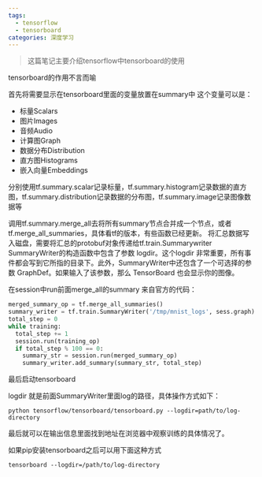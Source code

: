 ```yaml
---
tags: 
  - tensorflow
  - tensorboard
categories: 深度学习
---
```



> 这篇笔记主要介绍tensorflow中tensorboard的使用


tensorboard的作用不言而喻

首先将需要显示在tensorboard里面的变量放置在summary中
这个变量可以是：

* 标量Scalars
* 图片Images
* 音频Audio
* 计算图Graph
* 数据分布Distribution
* 直方图Histograms
* 嵌入向量Embeddings

分别使用tf.summary.scalar记录标量，tf.summary.histogram记录数据的直方图，tf.summary.distribution记录数据的分布图，tf.summary.image记录图像数据等

调用tf.summary.merge_all去将所有summary节点合并成一个节点，或者tf.merge_all_summaries，具体看tf的版本，有些函数已经更新。
将汇总数据写入磁盘，需要将汇总的protobuf对象传递给tf.train.Summarywriter
SummaryWriter的构造函数中包含了参数 logdir。这个logdir 非常重要，所有事件都会写到它所指的目录下。此外，SummaryWriter中还包含了一个可选择的参数 GraphDef。如果输入了该参数，那么 TensorBoard 也会显示你的图像。

在session中run前面merge_all的summary
来自官方的代码：

```python
merged_summary_op = tf.merge_all_summaries()
summary_writer = tf.train.SummaryWriter('/tmp/mnist_logs', sess.graph)
total_step = 0
while training:
  total_step += 1
  session.run(training_op)
  if total_step % 100 == 0:
    summary_str = session.run(merged_summary_op)
    summary_writer.add_summary(summary_str, total_step)
```

最后启动tensorboard

logdir 就是前面SummaryWriter里面log的路径，具体操作方式如下：

```python tensorflow/tensorboard/tensorboard.py --logdir=path/to/log-directory```

最后就可以在输出信息里面找到地址在浏览器中观察训练的具体情况了。

如果pip安装tensorboard之后可以用下面这种方式

```tensorboard --logdir=/path/to/log-directory```

